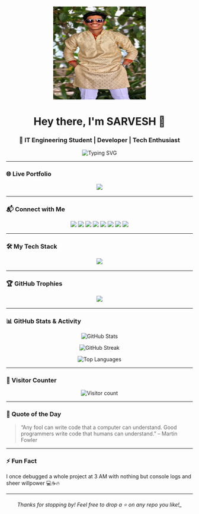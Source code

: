 <p align="center">
  <img src="./1000082821.jpg" height="250" width="250" alt="MY_BANNER"/>
</p>

<h1 align="center">Hey there, I'm SARVESH 👋</h1>
<h3 align="center">🚀 IT Engineering Student | Developer | Tech Enthusiast</h3>

<p align="center">
  <img src="https://readme-typing-svg.herokuapp.com?font=Fira+Code&weight=600&size=20&pause=1000&color=F50010&center=true&vCenter=true&width=500&lines=Code.+Debug.+Repeat.;Love+to+build+cool+things!;Let's+Collaborate+and+learn+together!;" alt="Typing SVG" />
</p>

---

### 🌐 Live Portfolio

<p align="center">
  <a href="https://varad1455.github.io/MY-PORTFOLIO/" target="_blank">
    <img src="https://img.shields.io/badge/😍👉🏻%20Visit%20My%20Portfolio-121013?style=for-the-badge&logo=vercel&logoColor=white" />
  </a>
</p>

---

### 📬 Connect with Me

<p align="center">
  <a href="mailto:your-argadevarad14@gmail.com@example.com"><img src="https://img.shields.io/badge/Gmail-D14836?style=for-the-badge&logo=gmail&logoColor=white" /></a>
  <a href="https://linkedin.com/in/varad-argade" target="_blank"><img src="https://img.shields.io/badge/LinkedIn-0077B5?style=for-the-badge&logo=linkedin&logoColor=white" /></a>
  <a href="https://github.com/Varad1455"><img src="https://img.shields.io/badge/GitHub-181717?style=for-the-badge&logo=github&logoColor=white" /></a>
  <a href="https://instagram.com/mr.varad1455" target="_blank"><img src="https://img.shields.io/badge/Instagram-E4405F?style=for-the-badge&logo=instagram&logoColor=white" /></a>
   <a href="https://www.threads.net/mr.varad1455" target="_blank"><img src="https://img.shields.io/badge/Threads-000000?style=for-the-badge&logo=threads&logoColor=white" /></a>
  <a href="https://facebook.com/mr.varad1455" target="_blank"><img src="https://img.shields.io/badge/Facebook-1877F2?style=for-the-badge&logo=facebook&logoColor=white" /></a>
  <a href="https://twitter.com/mr_varad1455" target="_blank"><img src="https://img.shields.io/badge/X-000000?style=for-the-badge&logo=x&logoColor=white" /></a>
  <a href="https://snapchat.com/add/mr.varad1455" target="_blank"><img src="https://img.shields.io/badge/Snapchat-FFFC00?style=for-the-badge&logo=snapchat&logoColor=000000" /></a>
  
  

  
</p>

---

### 🛠️ My Tech Stack

<p align="center">
  <img src="https://skillicons.dev/icons?i=html,css,js,react,nodejs,express,mongodb,git,github,vscode,figma,cpp,python" />
</p>

---

### 🏆 GitHub Trophies

<p align="center">
  <img src="https://github-profile-trophy.vercel.app/?username=Varad1455&theme=tokyonight&margin-w=15&no-bg=true&title=Stars,Followers,Commits,Repositories,PullRequest" />
</p>

---

### 📊 GitHub Stats & Activity

<p align="center">
  <img src="https://github-readme-stats.vercel.app/api?username=Varad1455&show_icons=true&theme=tokyonight&border_radius=10&hide_title=false" alt="GitHub Stats" />
</p>

<p align="center">
  <img src="https://github-readme-streak-stats.herokuapp.com/?user=Varad1455&theme=tokyonight&fire=DD2727" alt="GitHub Streak" />
</p>

<p align="center">
  <img src="https://github-readme-stats.vercel.app/api/top-langs/?username=Varad1455&layout=compact&theme=tokyonight" alt="Top Languages" />
</p>

---

### 👀 Visitor Counter

<p align="center">
  <img src="https://komarev.com/ghpvc/?username=Varad1455&style=flat-square&color=brightgreen" alt="Visitor count" />
</p>

---

### 💬 Quote of the Day

> “Any fool can write code that a computer can understand. Good programmers write code that humans can understand.” – Martin Fowler

---

### ⚡ Fun Fact

I once debugged a whole project at 3 AM with nothing but console logs and sheer willpower 💻☕🔥

---

<h6 align="center">Thanks for stopping by! Feel free to drop a ⭐ on any repo you like!_</h6>
